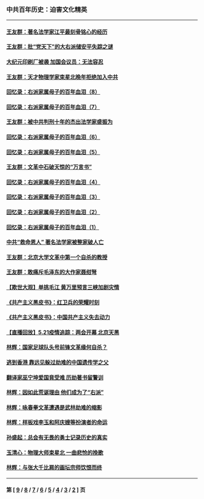 ### 中共百年历史：迫害文化精英
---
#### [王友群：著名法学家江平最刻骨铭心的经历](../../pages/nf1176111/n12970787.md?05250430) 
#### [王友群：批“党天下”的大右派储安平失踪之谜](../../pages/nf1176111/n12954229.md?05250430) 
#### [大纪元印刷厂被袭 加国会议员：无法容忍](../../pages/nf1176111/n12883028.md?05250430) 
#### [王友群：天才物理学家束星北晚年拒绝加入中共](../../pages/nf1176111/n12792913.md?05250430) 
#### [回忆录：右派家属母子的百年血泪（8）](../../pages/nf1176111/n12706196.md?05250430) 
#### [回忆录：右派家属母子的百年血泪（7）](../../pages/nf1176111/n12706191.md?05250430) 
#### [王友群：被中共判刑十年的杰出法学家盛振为](../../pages/nf1176111/n12706141.md?05250430) 
#### [回忆录：右派家属母子的百年血泪（6）](../../pages/nf1176111/n12698863.md?05250430) 
#### [回忆录：右派家属母子的百年血泪（5）](../../pages/nf1176111/n12692515.md?05250430) 
#### [王友群：文革中石破天惊的“万言书”](../../pages/nf1176111/n12690994.md?05250430) 
#### [回忆录：右派家属母子的百年血泪（4）](../../pages/nf1176111/n12686410.md?05250430) 
#### [回忆录：右派家属母子的百年血泪（3）](../../pages/nf1176111/n12683820.md?05250430) 
#### [回忆录：右派家属母子的百年血泪（2）](../../pages/nf1176111/n12679738.md?05250430) 
#### [回忆录：右派家属母子的百年血泪（1）](../../pages/nf1176111/n12678112.md?05250430) 
#### [中共“救命恩人” 著名法学家被整家破人亡](../../pages/nf1176111/n12658168.md?05250430) 
#### [王友群：北京大学文革中第一个自杀的教授](../../pages/nf1176111/n12632697.md?05250430) 
#### [王友群：敢痛斥毛泽东的大作家聂绀弩](../../pages/nf1176111/n12384788.md?05250430) 
#### [【欺世大观】单挑毛江 黄万里预言三峡加剧灾情](../../pages/nf1176111/n12357101.md?05250430) 
#### [《共产主义黑皮书》：红卫兵的荣耀时刻](../../pages/nf1176111/n12190329.md?05250430) 
#### [《共产主义黑皮书》：中国共产主义失去动力](../../pages/nf1176111/n12168749.md?05250430) 
#### [【直播回放】5.21疫情追踪：两会开幕 北京天黑](../../pages/nf1176111/n12126358.md?05250430) 
#### [林辉：国家足球队头号前锋文革缘何自杀？](../../pages/nf1176111/n11648921.md?05250430) 
#### [逃到香港 靠远见躲过劫难的中国遗传学之父](../../pages/nf1176111/n11535984.md?05250430) 
#### [翻译家巫宁坤爱国竟受难 历劫著书留警训](../../pages/nf1176111/n11478084.md?05250430) 
#### [林辉：因如此荒诞理由 他们成为了“右派”](../../pages/nf1176111/n11070799.md?05250430) 
#### [林辉：咏春拳文革遭遇是武林劫难的缩影](../../pages/nf1176111/n11042647.md?05250430) 
#### [林辉：样板戏李玉和阿庆嫂等扮演者的命运](../../pages/nf1176111/n11034634.md?05250430) 
#### [孙盛起：总会有无畏的勇士记录历史的真实](../../pages/nf1176111/n11027279.md?05250430) 
#### [玉清心：物理大师束星北 一曲悲怆的挽歌](../../pages/nf1176111/n11022591.md?05250430) 
#### [林辉：与张大千比肩的画坛宗师饮恨而终](../../pages/nf1176111/n11020634.md?05250430) 

---
#### 第 [ [9](./9.md?05250430) / [8](./8.md?05250430) / [7](./7.md?05250430) / [6](./6.md?05250430) / [5](./5.md?05250430) / [4](./4.md?05250430) / [3](./3.md?05250430) / [2](./2.md?05250430) ] 页
